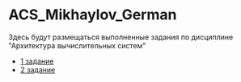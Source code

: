 # ACS_Mikhaylov_German
Здесь будут размещаться выполненные задания по дисциплине "Архитектура вычислительных систем"
- [1 задание](./Homework_01)
- [2 задание](./Homework_02)
